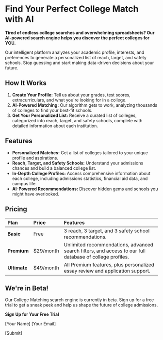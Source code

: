 
# Find Your Perfect College Match with AI

**Tired of endless college searches and overwhelming spreadsheets? Our AI-powered search engine helps you discover the perfect colleges for YOU.**

Our intelligent platform analyzes your academic profile, interests, and preferences to generate a personalized list of reach, target, and safety schools. Stop guessing and start making data-driven decisions about your future.

## How It Works

1.  **Create Your Profile:** Tell us about your grades, test scores, extracurriculars, and what you're looking for in a college.
2.  **AI-Powered Matching:** Our algorithm gets to work, analyzing thousands of colleges to find your best-fit schools.
3.  **Get Your Personalized List:** Receive a curated list of colleges, categorized into reach, target, and safety schools, complete with detailed information about each institution.

## Features

*   **Personalized Matches:** Get a list of colleges tailored to your unique profile and aspirations.
*   **Reach, Target, and Safety Schools:** Understand your admissions chances and build a balanced college list.
*   **In-Depth College Profiles:** Access comprehensive information about each college, including admissions statistics, financial aid data, and campus life.
*   **AI-Powered Recommendations:** Discover hidden gems and schools you might have overlooked.

## Pricing

| Plan | Price | Features |
| :--- | :--- | :--- |
| **Basic** | Free | 3 reach, 3 target, and 3 safety school recommendations. |
| **Premium** | $29/month | Unlimited recommendations, advanced search filters, and access to our full database of college profiles. |
| **Ultimate**| $49/month | All Premium features, plus personalized essay review and application support. |

## We're in Beta!

Our College Matching search engine is currently in beta. Sign up for a free trial to get a sneak peek and help us shape the future of college admissions.

**Sign Up for Your Free Trial**

[Your Name]
[Your Email]

[Submit]
